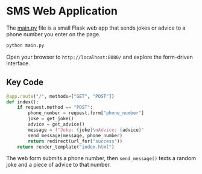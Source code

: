 ---
---

# SMS Web Application

The [main.py](../main.py) file is a small Flask web app that sends jokes or advice to a phone number you enter on the page.

```bash
python main.py
```

Open your browser to `http://localhost:8080/` and explore the form-driven interface.

## Key Code
```python
@app.route("/", methods=["GET", "POST"])
def index():
    if request.method == "POST":
        phone_number = request.form["phone_number"]
        joke = get_joke()
        advice = get_advice()
        message = f"Joke: {joke}\nAdvice: {advice}"
        send_message(message, phone_number)
        return redirect(url_for("success"))
    return render_template("index.html")
```

The web form submits a phone number, then `send_message()` texts a random joke and a piece of advice to that number.
